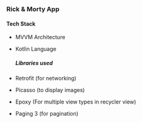 ### Rick & Morty App

#### Tech Stack
- MVVM Architecture
- Kotlin Language

  ##### Libraries used
- Retrofit (for networking)
- Picasso  (to display images)
- Epoxy    (For multiple view types in recycler view)
- Paging 3 (for pagination)
